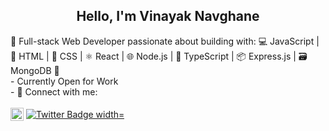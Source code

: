 <h2 align="center">
Hello, I'm Vinayak Navghane
</h2> 
🚀 Full-stack Web Developer passionate about building with: 💻 JavaScript | 🔧 HTML | 🎨 CSS | ⚛️ React | 🌐 Node.js | 📘 TypeScript | 📦 Express.js | 🗃️ MongoDB 🚀 <br/>
- Currently Open for Work<br/>
- 🤝 Connect with me:<br/> 
<br/>
<div>
 
 <a href="https://www.linkedin.com/in/vinayaknavghane/">
  <img align="center" src="https://raw.githubusercontent.com/yushi1007/yushi1007/main/images/linkedin.svg" alt="Yu Shi | LinkedIn" width="21px"/></a>
  <a href="https://twitter.com/VinayakN_">
    <img align="center" src="https://img.shields.io/twitter/url.svg?url=https%3A%2F%2Ftwitter.com%2Fcloudposse" alt="Twitter Badge width="24px""/>
  </a>
</div>



